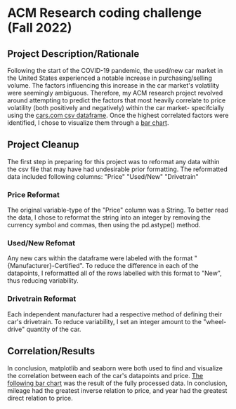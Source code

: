 # ACM Research coding challenge (Fall 2022)

## Project Description/Rationale

Following the start of the COVID-19 pandemic, the used/new car market in the United States experienced a notable increase in purchasing/selling volume. The factors influencing this increase in the car market's volatility were seemingly ambiguous. Therefore, my ACM research project revolved around attempting to predict the factors that most heavily correlate to price volatility (both positively and negatively) within the car market- specifcially using the [cars.com csv dataframe](https://www.kaggle.com/datasets/chancev/carsforsale). Once the highest correlated factors were identified, I chose to visualize them through a [bar chart](https://drive.google.com/file/d/1w8yPcFlOeJERJ8eK0rR3AKsj9aGZJiy0/view?usp=sharing).

## Project Cleanup

The first step in preparing for this project was to reformat any data within the csv file that may have had undesirable prior formatting. The reformatted data included following columns:
"Price"
"Used/New"
"Drivetrain"

### Price Reformat

The original variable-type of the "Price" column was a String. To better read the data, I chose to reformat the string into an integer by removing the currency symbol and commas, then using the pd.astype() method.

### Used/New Refomat

Any new cars within the dataframe were labeled with the format "{Manufacturer}-Certified". To reduce the difference in each of the datapoints, I reformatted all of the rows labelled with this format to "New", thus reducing variability.

### Drivetrain Reformat

Each independent manufacturer had a respective method of defining their car's drivetrain. To reduce variability, I set an integer amount to the "wheel-drive" quantity of the car.

## Correlation/Results

In conclusion, matplotlib and seaborn were both used to find and visualize the correlation between each of the car's datapoints and price. [The following bar chart](https://drive.google.com/file/d/1w8yPcFlOeJERJ8eK0rR3AKsj9aGZJiy0/view?usp=sharing) was the result of the fully processed data. In conclusion, mileage had the greatest inverse relation to price, and year had the greatest direct relation to price.
